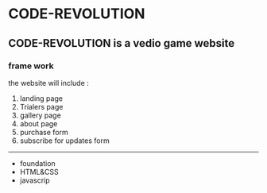 # CODE-REVOLUTION

## CODE-REVOLUTION is a vedio game website

### frame work

the website will include :
1. landing page
2. Trialers page
3. gallery page
4. about page
5. purchase form
6. subscribe for updates form


----------------
- foundation
- HTML&CSS
- javascrip
